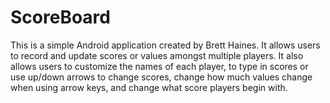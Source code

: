 ScoreBoard
==========

This is a simple Android application created by Brett Haines.  It allows users to record and update scores or values amongst
multiple players.  It also allows users to customize the names of each player, to type in scores or use up/down arrows to change
scores, change how much values change when using arrow keys, and change what score players begin with.
